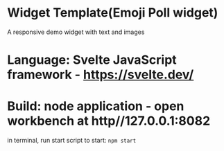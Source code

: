 # Widget Template(Emoji Poll widget)
A responsive demo widget with text and images

# Language: Svelte JavaScript framework - https://svelte.dev/

# Build: node application - open workbench at http//127.0.0.1:8082
in terminal, run start script to start: `npm start`